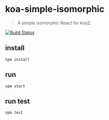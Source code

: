 # koa-simple-isomorphic

> A simple isomorphic React for koa2.

[![Build Status](https://travis-ci.org/emn178/js-md5.svg?branch=master)](https://travis-ci.org/emn178/js-md5)

## install

```
npm install
```
## run
```
npm start
```
## run test
```
npm test
```
